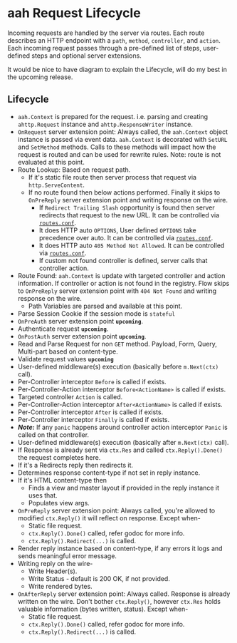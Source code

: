 # aah Request Lifecycle

Incoming requests are handled by the server via routes. Each route describes an HTTP endpoint with a `path`, `method`, `controller`, and `action`. Each incoming request passes through a pre-defined list of steps, user-defined steps and optional server extensions.

It would be nice to have diagram to explain the Lifecycle, will do my best in the upcoming release.

## Lifecycle

  * `aah.Context` is prepared for the request. i.e. parsing and creating `ahttp.Request` instance and `ahttp.ResponseWriter` instance.
  * `OnRequest` server extension point: Always called, the `aah.Context` object instance is passed via event data. `aah.Context` is decorated with `SetURL` and `SetMethod` methods. Calls to these methods will impact how the request is routed and can be used for rewrite rules. Note: route is not evaluated at this point.
  * Route Lookup: Based on request path.
    * If it's static file route then server process that request via `http.ServeContent`.
    * If no route found then below actions performed. Finally it skips to `OnPreReply` server extension point and writing response on the wire.
      * If `Redirect Trailing Slash` opportunity is found then server redirects that request to the new URL. It can be controlled via [`routes.conf`](routes-config.html).
      * It does HTTP auto `OPTIONS`, User defined `OPTIONS` take precedence over auto. It can be controlled via [`routes.conf`](routes-config.html).
      * It does HTTP auto `405 Method Not Allowed`. It can be controlled via [`routes.conf`](routes-config.html).
      * If custom not found controller is defined, server calls that controller action.
  * Route Found: `aah.Context` is update with targeted controller and action information. If controller or action is not found in the registry. Flow skips to `OnPreReply` server extension point with `404 Not Found` and writing response on the wire.
    * Path Variables are parsed and available at this point.
  * Parse Session Cookie if the session mode is `stateful`
  * `OnPreAuth` server extension point **`upcoming`**.
  * Authenticate request **`upcoming`**.
  * `OnPostAuth` server extension point **`upcoming`**.
  * Read and Parse Request for non `GET` method. Payload, Form, Query, Multi-part based on content-type.
  * Validate request values **`upcoming`**
  * User-defined middleware(s) execution (basically before `m.Next(ctx)` call).
  * Per-Controller interceptor `Before` is called if exists.
  * Per-Controller-Action interceptor `Before<ActionName>` is called if exists.
  * Targeted controller `Action` is called.
  * Per-Controller-Action interceptor `After<ActionName>` is called if exists.
  * Per-Controller interceptor `After` is called if exists.
  * Per-Controller interceptor `Finally` is called if exists.
  * ***Note:*** If any `panic` happens around controller action interceptor `Panic` is called on that controller.
  * User-defined middleware(s) execution (basically after `m.Next(ctx)` call).
  * If Response is already sent via `ctx.Res` and called `ctx.Reply().Done()` the request completes here.
  * If it's a Redirects reply then redirects it.
  * Determines response content-type if not set in reply instance.
  * If it's HTML content-type then
    * Finds a view and master layout if provided in the reply instance it uses that.
    * Populates view args.
  * `OnPreReply` server extension point: Always called, you're allowed to modified `ctx.Reply()` it will reflect on response. Except when-
    * Static file request.
    * `ctx.Reply().Done()` called, refer godoc for more info.
    * `ctx.Reply().Redirect(...)` is called.
  * Render reply instance based on content-type, if any errors it logs and sends meaningful error message.
  * Writing reply on the wire-
    * Write Header(s).
    * Write Status - default is 200 OK, if not provided.
    * Write rendered bytes.
  * `OnAfterReply` server extension point: Always called. Response is already written on the wire. Don't bother `ctx.Reply()`, however `ctx.Res` holds valuable information (bytes written, status). Except when-
    * Static file request.
    * `ctx.Reply().Done()` called, refer godoc for more info.
    * `ctx.Reply().Redirect(...)` is called.
